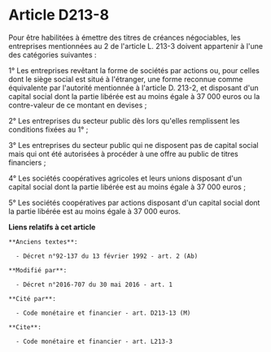 # Article D213-8

Pour être habilitées à émettre des titres de créances négociables, les entreprises mentionnées au 2 de l'article L. 213-3
doivent appartenir à l'une des catégories suivantes : 

1° Les entreprises revêtant la forme de sociétés par actions ou, pour celles dont le siège social est situé à l'étranger, une
forme reconnue comme équivalente par l'autorité mentionnée à l'article D. 213-2, et disposant d'un capital social dont la
partie libérée est au moins égale à 37 000 euros ou la contre-valeur de ce montant en devises ; 

2° Les entreprises du secteur public dès lors qu'elles remplissent les conditions fixées au 1° ; 

3° Les entreprises du secteur public qui ne disposent pas de capital social mais qui ont été autorisées à procéder à une
offre au public de titres financiers ; 

4° Les sociétés coopératives agricoles et leurs unions disposant d'un capital social dont la partie libérée est au moins
égale à 37 000 euros ; 

5° Les sociétés coopératives par actions disposant d'un capital social dont la partie libérée est au moins égale à 37 000
euros.

**Liens relatifs à cet article**

	**Anciens textes**:

	  - Décret n°92-137 du 13 février 1992 - art. 2 (Ab)

	**Modifié par**:

	  - Décret n°2016-707 du 30 mai 2016 - art. 1

	**Cité par**:

	  - Code monétaire et financier - art. D213-13 (M)

	**Cite**:

	  - Code monétaire et financier - art. L213-3
